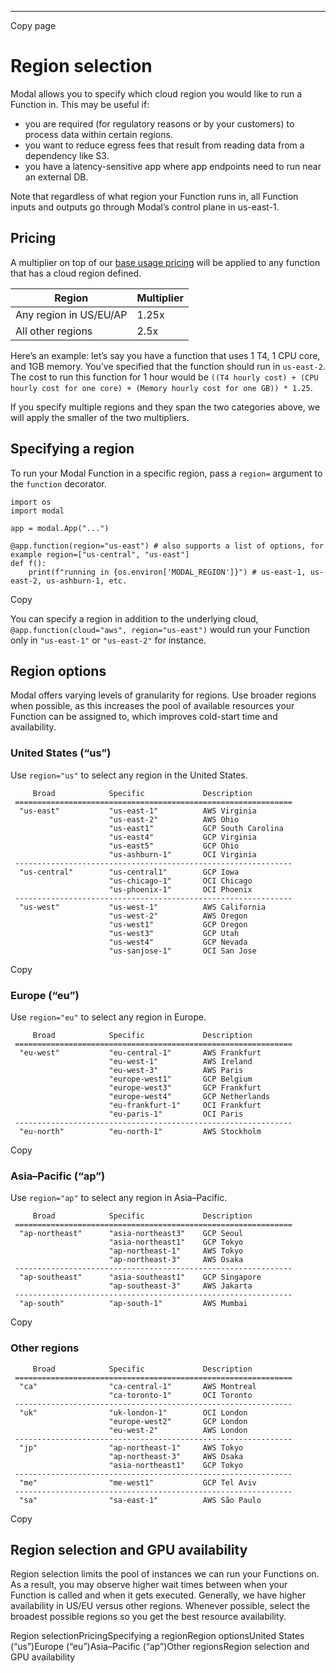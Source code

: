 * * *

Copy page

# Region selection

Modal allows you to specify which cloud region you would like to run a
Function in. This may be useful if:

  * you are required (for regulatory reasons or by your customers) to process data within certain regions.
  * you want to reduce egress fees that result from reading data from a dependency like S3.
  * you have a latency-sensitive app where app endpoints need to run near an external DB.

Note that regardless of what region your Function runs in, all Function inputs
and outputs go through Modal’s control plane in us-east-1.

## Pricing

A multiplier on top of our [base usage pricing](/pricing) will be applied to
any function that has a cloud region defined.

**Region**| **Multiplier**
---|---
Any region in US/EU/AP| 1.25x
All other regions| 2.5x

Here’s an example: let’s say you have a function that uses 1 T4, 1 CPU core,
and 1GB memory. You’ve specified that the function should run in `us-east-2`.
The cost to run this function for 1 hour would be `((T4 hourly cost) + (CPU
hourly cost for one core) + (Memory hourly cost for one GB)) * 1.25`.

If you specify multiple regions and they span the two categories above, we
will apply the smaller of the two multipliers.

## Specifying a region

To run your Modal Function in a specific region, pass a `region=` argument to
the `function` decorator.

    import os
    import modal

    app = modal.App("...")

    @app.function(region="us-east") # also supports a list of options, for example region=["us-central", "us-east"]
    def f():
        print(f"running in {os.environ['MODAL_REGION']}") # us-east-1, us-east-2, us-ashburn-1, etc.

Copy

You can specify a region in addition to the underlying cloud,
`@app.function(cloud="aws", region="us-east")` would run your Function only in
`"us-east-1"` or `"us-east-2"` for instance.

## Region options

Modal offers varying levels of granularity for regions. Use broader regions
when possible, as this increases the pool of available resources your Function
can be assigned to, which improves cold-start time and availability.

### United States (“us”)

Use `region="us"` to select any region in the United States.

         Broad            Specific             Description
     ==============================================================
      "us-east"           "us-east-1"          AWS Virginia
                          "us-east-2"          AWS Ohio
                          "us-east1"           GCP South Carolina
                          "us-east4"           GCP Virginia
                          "us-east5"           GCP Ohio
                          "us-ashburn-1"       OCI Virginia
     --------------------------------------------------------------
      "us-central"        "us-central1"        GCP Iowa
                          "us-chicago-1"       OCI Chicago
                          "us-phoenix-1"       OCI Phoenix
     --------------------------------------------------------------
      "us-west"           "us-west-1"          AWS California
                          "us-west-2"          AWS Oregon
                          "us-west1"           GCP Oregon
                          "us-west3"           GCP Utah
                          "us-west4"           GCP Nevada
                          "us-sanjose-1"       OCI San Jose

Copy

### Europe (“eu”)

Use `region="eu"` to select any region in Europe.

         Broad            Specific             Description
     ==============================================================
      "eu-west"           "eu-central-1"       AWS Frankfurt
                          "eu-west-1"          AWS Ireland
                          "eu-west-3"          AWS Paris
                          "europe-west1"       GCP Belgium
                          "europe-west3"       GCP Frankfurt
                          "europe-west4"       GCP Netherlands
                          "eu-frankfurt-1"     OCI Frankfurt
                          "eu-paris-1"         OCI Paris
     --------------------------------------------------------------
      "eu-north"          "eu-north-1"         AWS Stockholm

Copy

### Asia–Pacific (“ap”)

Use `region="ap"` to select any region in Asia–Pacific.

         Broad            Specific             Description
     ==============================================================
      "ap-northeast"      "asia-northeast3"    GCP Seoul
                          "asia-northeast1"    GCP Tokyo
                          "ap-northeast-1"     AWS Tokyo
                          "ap-northeast-3"     AWS Osaka
     --------------------------------------------------------------
      "ap-southeast"      "asia-southeast1"    GCP Singapore
                          "ap-southeast-3"     AWS Jakarta
     --------------------------------------------------------------
      "ap-south"          "ap-south-1"         AWS Mumbai

Copy

### Other regions

         Broad            Specific             Description
     ==============================================================
      "ca"                "ca-central-1"       AWS Montreal
                          "ca-toronto-1"       OCI Toronto
     --------------------------------------------------------------
      "uk"                "uk-london-1"        OCI London
                          "europe-west2"       GCP London
                          "eu-west-2"          AWS London
     --------------------------------------------------------------
      "jp"                "ap-northeast-1"     AWS Tokyo
                          "ap-northeast-3"     AWS Osaka
                          "asia-northeast1"    GCP Tokyo
     --------------------------------------------------------------
      "me"                "me-west1"           GCP Tel Aviv
     --------------------------------------------------------------
      "sa"                "sa-east-1"          AWS São Paulo

Copy

## Region selection and GPU availability

Region selection limits the pool of instances we can run your Functions on. As
a result, you may observe higher wait times between when your Function is
called and when it gets executed. Generally, we have higher availability in
US/EU versus other regions. Whenever possible, select the broadest possible
regions so you get the best resource availability.

Region selectionPricingSpecifying a regionRegion optionsUnited States
(“us”)Europe (“eu”)Asia–Pacific (“ap”)Other regionsRegion selection and GPU
availability
